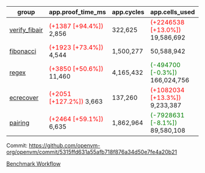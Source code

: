 | group | app.proof_time_ms | app.cycles | app.cells_used | leaf.proof_time_ms | leaf.cycles | leaf.cells_used |
| -- | -- | -- | -- | -- | -- | -- |
| [verify_fibair](https://github.com/openvm-org/openvm/blob/benchmark-results/benchmarks-pr/1733/verify_fibair-5315ffd631a55afb718f876a34d50e7fe4a20b21.md) |<span style='color: red'>(+1387 [+94.4%])</span> 2,856 |  322,625 | <span style='color: red'>(+2246538 [+13.0%])</span> 19,586,692 |- | - | - |
| [fibonacci](https://github.com/openvm-org/openvm/blob/benchmark-results/benchmarks-pr/1733/fibonacci-5315ffd631a55afb718f876a34d50e7fe4a20b21.md) |<span style='color: red'>(+1923 [+73.4%])</span> 4,544 |  1,500,277 |  50,588,942 |- | - | - |
| [regex](https://github.com/openvm-org/openvm/blob/benchmark-results/benchmarks-pr/1733/regex-5315ffd631a55afb718f876a34d50e7fe4a20b21.md) |<span style='color: red'>(+3850 [+50.6%])</span> 11,460 |  4,165,432 | <span style='color: green'>(-494700 [-0.3%])</span> 166,024,756 |- | - | - |
| [ecrecover](https://github.com/openvm-org/openvm/blob/benchmark-results/benchmarks-pr/1733/ecrecover-5315ffd631a55afb718f876a34d50e7fe4a20b21.md) |<span style='color: red'>(+2051 [+127.2%])</span> 3,663 |  137,260 | <span style='color: red'>(+1082034 [+13.3%])</span> 9,233,387 |- | - | - |
| [pairing](https://github.com/openvm-org/openvm/blob/benchmark-results/benchmarks-pr/1733/pairing-5315ffd631a55afb718f876a34d50e7fe4a20b21.md) |<span style='color: red'>(+2464 [+59.1%])</span> 6,635 |  1,862,964 | <span style='color: green'>(-7928631 [-8.1%])</span> 89,580,108 |- | - | - |


Commit: https://github.com/openvm-org/openvm/commit/5315ffd631a55afb718f876a34d50e7fe4a20b21

[Benchmark Workflow](https://github.com/openvm-org/openvm/actions/runs/15886873717)
